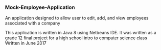 ### Mock-Employee-Application
An application designed to allow user to edit, add, and view employees associated with a company

This application is written in Java 8 using Netbeans IDE.
It was written as a grade 12 final project for a high school intro to computer science class
Written in June 2017
